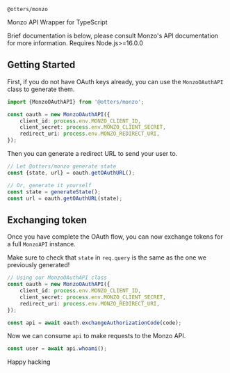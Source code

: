 `@otters/monzo`

Monzo API Wrapper for TypeScript

Brief documentation is below, please consult Monzo's API documentation for more information. Requires Node.js>=16.0.0

## Getting Started

First, if you do not have OAuth keys already, you can use the `MonzoOAuthAPI` class to generate them.

```ts
import {MonzoOAuthAPI} from '@otters/monzo';

const oauth = new MonzoOAuthAPI({
	client_id: process.env.MONZO_CLIENT_ID,
	client_secret: process.env.MONZO_CLIENT_SECRET,
	redirect_uri: process.env.MONZO_REDIRECT_URI,
});
```

Then you can generate a redirect URL to send your user to.

```ts
// Let @otters/monzo generate state
const {state, url} = oauth.getOAuthURL();

// Or, generate it yourself
const state = generateState();
const url = oauth.getOAuthURL(state);
```

## Exchanging token

Once you have complete the OAuth flow, you can now exchange tokens for a full `MonzoAPI` instance.

Make sure to check that `state` in `req.query` is the same as the one we previously generated!

```ts
// Using our MonzoOAuthAPI class
const oauth = new MonzoOAuthAPI({
	client_id: process.env.MONZO_CLIENT_ID,
	client_secret: process.env.MONZO_CLIENT_SECRET,
	redirect_uri: process.env.MONZO_REDIRECT_URI,
});

const api = await oauth.exchangeAuthorizationCode(code);
```

Now we can consume `api` to make requests to the Monzo API.

```ts
const user = await api.whoami();
```

Happy hacking
